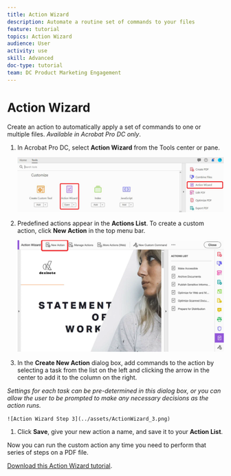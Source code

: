 ```yaml
---
title: Action Wizard
description: Automate a routine set of commands to your files
feature: tutorial
topics: Action Wizard
audience: User
activity: use
skill: Advanced
doc-type: tutorial
team: DC Product Marketing Engagement
---
```


# Action Wizard

Create an action to automatically apply a set of commands to one or multiple files. *Available in Acrobat Pro DC only*.

1. In Acrobat Pro DC, select **Action Wizard** from the Tools center or pane.

    ![Action Wizard Step 1](../assets/ActionWizard_1.png)

1. Predefined actions appear in the **Actions List**. To create a custom action, click **New Action** in the top menu bar.

    ![Action Wizard Step 2](../assets/ActionWizard_2.png)

1. In the **Create New Action** dialog box, add commands to the action by selecting a task from the list on the left and clicking the arrow in the center to add it to the column on the right.

*Settings for each task can be pre-determined in this dialog box, or you can allow the user to be prompted to make any necessary decisions as the action runs.*

    ![Action Wizard Step 3](../assets/ActionWizard_3.png)

1. Click **Save**, give your new action a name, and save it to your **Action List**.

Now you can run the custom action any time you need to perform that series of steps on a PDF file.

[Download this Action Wizard tutorial](../assets/AcrobatDCActionWizard.pdf).    